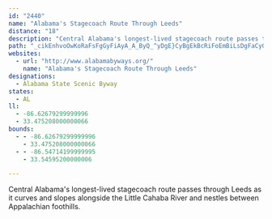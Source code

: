 ```yaml
---
id: "2440"
name: "Alabama's Stagecoach Route Through Leeds"
distance: "18"
description: "Central Alabama's longest-lived stagecoach route passes through Leeds as it curves and slopes alongside the Little Cahaba River and nestles between Appalachian foothills."
path: "_cikEnhvoOwKoRaFsFgGyFiAyA_A_ByQ_^yDgE}CyBgEkBcRiFoEmBiLsDgFaCyGqD{D{CcEyEkL}NcHyJep@_cAu`@_`@yD_CuLsEwGqD}EcDgHmG_MyM{PcPwBeCyA}B{O}\\qBwC_AaAyEoDySmNqFwCoLiFuAy@gAsAu@}AiBoHy@uGiA_HaG}QuAaFkJse@mJmF"
websites:
  - url: "http://www.alabamabyways.org/"
    name: "Alabama's Stagecoach Route Through Leeds"
designations:
  - Alabama State Scenic Byway
states:
  - AL
ll:
  - -86.62679299999996
  - 33.475208000000066
bounds:
  - - -86.62679299999996
    - 33.475208000000066
  - - -86.54714199999995
    - 33.54595200000006

---
```


Central Alabama's longest-lived stagecoach route passes through Leeds as it curves and slopes alongside the Little Cahaba River and nestles between Appalachian foothills.
